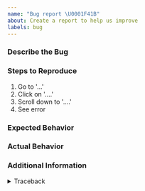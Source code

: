```yaml
---
name: "Bug report \U0001F41B"
about: Create a report to help us improve
labels: bug
---
```


### Describe the Bug

<!-- A clear and concise description of what the bug is. -->

### Steps to Reproduce

1. Go to '...'
2. Click on '....'
3. Scroll down to '....'
4. See error

### Expected Behavior

<!-- A clear and concise description of what you expected to happen. -->

### Actual Behavior

<!-- A clear and concise description of what actually happened. -->

### Additional Information

<!-- Add any other context (e.g. logs, screenshots, environment etc.) about the problem here. -->

<details>
  <summary>Traceback</summary>

```

```

</details>

